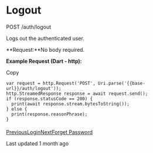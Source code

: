 # Logout

#### 

[](#post-auth-logout)

POST /auth/logout

Logs out the authenticated user.

**Request:**No body required.

**Example Request (Dart - http):**

Copy

```
var request = http.Request('POST', Uri.parse('{{base-url}}/auth/logout'));
http.StreamedResponse response = await request.send();
if (response.statusCode == 200) {
  print(await response.stream.bytesToString());
} else {
  print(response.reasonPhrase);
}
```

#### 

[](#undefined)

[PreviousLogin](/xpress-wallet-api/authentication/login)[NextForget Password](/xpress-wallet-api/authentication/forget-password)

Last updated 1 month ago